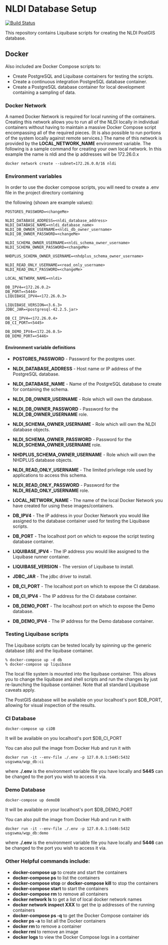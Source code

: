 # NLDI Database Setup

[![Build Status](https://travis-ci.org/ACWI-SSWD/nldi-db.svg?branch=master)](https://travis-ci.org/ACWI-SSWD/nldi-db)

This repository contains Liquibase scripts for creating the NLDI PostGIS database.

## Docker
Also included are Docker Compose scripts to:
* Create PostgreSQL and Liquibase containers for testing the scripts.
* Create a continuous integration PostgreSQL database container.
* Create a PostgreSQL database container for local development containing a sampling of data.

### Docker Network
A named Docker Network is required for local running of the containers. Creating this network allows you to run all of the NLDI locally in individual containers without having to maintain a massive Docker Compose script encompassing all of the required pieces. (It is also possible to run portions of the system locally against remote services.) The name of this network is provided by the __LOCAL_NETWORK_NAME__ environment variable. The following is a sample command for creating your own local network. In this example the name is nldi and the ip addresses will be 172.26.0.x

```
docker network create --subnet=172.26.0.0/16 nldi
```

### Environment variables
In order to use the docker compose scripts, you will need to create a .env file in the project directory containing

the following (shown are example values):

```
POSTGRES_PASSWORD=<changeMe>

NLDI_DATABASE_ADDRESS=<nldi_database_address>
NLDI_DATABASE_NAME=<nldi_database_name>
NLDI_DB_OWNER_USERNAME=<nldi_db_owner_username>
NLDI_DB_OWNER_PASSWORD=<changeMe>

NLDI_SCHEMA_OWNER_USERNAME=<nldi_schema_owner_username>
NLDI_SCHEMA_OWNER_PASSWORD=<changeMe>

NHDPLUS_SCHEMA_OWNER_USERNAME=<nhdplus_schema_owner_username>

NLDI_READ_ONLY_USERNAME=<read_only_username>
NLDI_READ_ONLY_PASSWORD=<changeMe>

LOCAL_NETWORK_NAME=<nldi>

DB_IPV4=<172.26.0.2>
DB_PORT=<5444>
LIQUIBASE_IPV4=<172.26.0.3>

LIQUIBASE_VERSION=<3.6.3>
JDBC_JAR=<postgresql-42.2.5.jar>

DB_CI_IPV4=<172.26.0.4>
DB_CI_PORT=<5445>

DB_DEMO_IPV4=<172.26.0.5>
DB_DEMO_PORT=<5446>
```

#### Environment variable definitions

* **POSTGRES_PASSWORD** - Password for the postgres user.

* **NLDI_DATABASE_ADDRESS** - Host name or IP address of the PostgreSQL database.
* **NLDI_DATABASE_NAME** - Name of the PostgreSQL database to create for containing the schema.
* **NLDI_DB_OWNER_USERNAME** - Role which will own the database.
* **NLDI_DB_OWNER_PASSWORD** - Password for the **NLDI_DB_OWNER_USERNAME** role.

* **NLDI_SCHEMA_OWNER_USERNAME** - Role which will own the NLDI database objects.
* **NLDI_SCHEMA_OWNER_PASSWORD** - Password for the **NLDI_SCHEMA_OWNER_USERNAME** role.

* **NHDPLUS_SCHEMA_OWNER_USERNAME** - Role which will own the NHDPLUS database objects.

* **NLDI_READ_ONLY_USERNAME** - The limited privilege role used by applications to access this schema.
* **NLDI_READ_ONLY_PASSWORD** - Password for the **NLDI_READ_ONLY_USERNAME** role.

* **LOCAL_NETWORK_NAME** - The name of the local Docker Network you have created for using these images/containers.
* **DB_IPV4** - The IP address in your Docker Network you would like assigned to the database container used for testing the Liquibase scripts.
* **DB_PORT** - The localhost port on which to expose the script testing database container.
* **LIQUIBASE_IPV4** - The IP address you would like assigned to the Liquibase runner container.

* **LIQUIBASE_VERSION** - The version of Liquibase to install.
* **JDBC_JAR** - The jdbc driver to install.

* **DB_CI_PORT** - The localhost port on which to expose the CI database.
* **DB_CI_IPV4** - The IP address for the CI database container.

* **DB_DEMO_PORT** - The localhost port on which to expose the Demo database.
* **DB_DEMO_IPV4** - The IP address for the Demo database container.

### Testing Liquibase scripts
The Liquibase scripts can be tested locally by spinning up the generic database (db) and the liquibase container.

```
% docker-compose up -d db
% docker-compose up liquibase
```
The local file system is mounted into the liquibase container. This allows you to change the liquibase and shell scripts and run the changes by just re-launching the liquibase container. Note that all standard Liquibase caveats apply.

The PostGIS database will be available on your localhost's port $DB_PORT, allowing for visual inspection of the results.

### CI Database
```
docker-compose up ciDB
```
It will be available on you localhost's port $DB_CI_PORT

You can also pull the image from Docker Hub and run it with

```
docker run -it --env-file ./.env -p 127.0.0.1:5445:5432 usgswma/wqp_db:ci
```
where __./.env__ is the environment variable file you have locally and __5445__ can be changed to the port you wish to access it via.

### Demo Database

```
docker-compose up demoDB
```

It will be available on your localhost's port $DB_DEMO_PORT


You can also pull the image from Docker Hub and run it with

```
docker run -it --env-file ./.env -p 127.0.0.1:5446:5432 usgswma/wqp_db:demo
```

where __./.env__ is the environment variable file you have locally and __5446__ can be changed to the port you wish to access it via.

### Other Helpful commands include:
* __docker-compose up__ to create and start the containers
* __docker-compose ps__ to list the containers
* __docker-compose stop__ or __docker-compose kill__ to stop the containers
* __docker-compose start__ to start the containers
* __docker-compose rm__ to remove all containers
* __docker network ls__ to get a list of local docker network names
* __docker network inspect XXX__ to get the ip addresses of the running containers
* __docker-compose ps -q__ to get the Docker Compose container ids
* __docker ps -a__ to list all the Docker containers
* __docker rm <containerId>__ to remove a container
* __docker rmi <imageId>__ to remove an image
* __docker logs <containerID>__ to view the Docker Compose logs in a container
